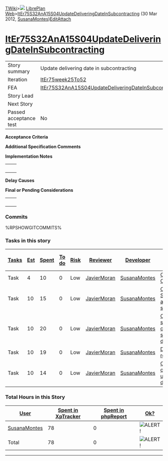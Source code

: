 [TWiki](Main_WebHome)&gt;![](/twiki/pub/TWiki/TWikiDocGraphics/web-bg-small.gif) [LibrePlan Web](LibrePlan_WebHome)&gt;[ItEr75S32AnA15S04UpdateDeliveringDateInSubcontracting](LibrePlan_ItEr75S32AnA15S04UpdateDeliveringDateInSubcontracting "Topic revision: 6 (30 Mar 2012 - 21:01:49)") (30 Mar 2012, [SusanaMontes](Main_SusanaMontes))[Edit](LibrePlan_ItEr75S32AnA15S04UpdateDeliveringDateInSubcontracting?t=1520343688 "Edit this topic text")[Attach](/twiki/bin/attach/LibrePlan/ItEr75S32AnA15S04UpdateDeliveringDateInSubcontracting "Attach an image or document to this topic")  

 [ItEr75S32AnA15S04UpdateDeliveringDateInSubcontracting](LibrePlan_ItEr75S32AnA15S04UpdateDeliveringDateInSubcontracting)
=========================================================================================================================

|                        |                                                                                                                          |
|------------------------|--------------------------------------------------------------------------------------------------------------------------|
| Story summary          | Update delivering date in subcontracting                                                                                 |
| Iteration              | [ItEr75week25To52](LibrePlan_ItEr75week25To52)                                                                           |
| FEA                    | [ItEr75S32AnA15S04UpdateDeliveringDateInSubcontracting](LibrePlan_ItEr75S32AnA15S04UpdateDeliveringDateInSubcontracting) |
| Story Lead             |                                                                                                                          |
| Next Story             |                                                                                                                          |
| Passed acceptance test | No                                                                                                                       |

**Acceptance Criteria**

**Additional Specification Comments**

**Implementation Notes**

|     |     |
|-----|-----|
|     |     |

**Delay Causes**

**Final or Pending Considerations**

|     |     |
|-----|-----|
|     |     |

###  Commits

%RPSHOWGITCOMMITS%

###  Tasks in this story

| [Tasks](LibrePlan_ItEr75S32AnA15S04UpdateDeliveringDateInSubcontracting?sortcol=0;table=2;up=0#sorted_table "Sort by this column") | [Est](LibrePlan_ItEr75S32AnA15S04UpdateDeliveringDateInSubcontracting?sortcol=1;table=2;up=0#sorted_table "Sort by this column") | [Spent](LibrePlan_ItEr75S32AnA15S04UpdateDeliveringDateInSubcontracting?sortcol=2;table=2;up=0#sorted_table "Sort by this column") | [To do](LibrePlan_ItEr75S32AnA15S04UpdateDeliveringDateInSubcontracting?sortcol=3;table=2;up=0#sorted_table "Sort by this column") | [Risk](LibrePlan_ItEr75S32AnA15S04UpdateDeliveringDateInSubcontracting?sortcol=4;table=2;up=0#sorted_table "Sort by this column") | [Reviewer](LibrePlan_ItEr75S32AnA15S04UpdateDeliveringDateInSubcontracting?sortcol=5;table=2;up=0#sorted_table "Sort by this column") | [Developer](LibrePlan_ItEr75S32AnA15S04UpdateDeliveringDateInSubcontracting?sortcol=6;table=2;up=0#sorted_table "Sort by this column") | [Task Name](LibrePlan_ItEr75S32AnA15S04UpdateDeliveringDateInSubcontracting?sortcol=7;table=2;up=0#sorted_table "Sort by this column")              | [Start Date](LibrePlan_ItEr75S32AnA15S04UpdateDeliveringDateInSubcontracting?sortcol=8;table=2;up=0#sorted_table "Sort by this column") | [Est End Date](LibrePlan_ItEr75S32AnA15S04UpdateDeliveringDateInSubcontracting?sortcol=9;table=2;up=0#sorted_table "Sort by this column") | [End Date](LibrePlan_ItEr75S32AnA15S04UpdateDeliveringDateInSubcontracting?sortcol=10;table=2;up=0#sorted_table "Sort by this column") |
|------------------------------------------------------------------------------------------------------------------------------------|----------------------------------------------------------------------------------------------------------------------------------|------------------------------------------------------------------------------------------------------------------------------------|------------------------------------------------------------------------------------------------------------------------------------|-----------------------------------------------------------------------------------------------------------------------------------|---------------------------------------------------------------------------------------------------------------------------------------|----------------------------------------------------------------------------------------------------------------------------------------|-----------------------------------------------------------------------------------------------------------------------------------------------------|-----------------------------------------------------------------------------------------------------------------------------------------|-------------------------------------------------------------------------------------------------------------------------------------------|----------------------------------------------------------------------------------------------------------------------------------------|
| Task                                                                                                                               | 4                                                                                                                                | 10                                                                                                                                 | 0                                                                                                                                  | Low                                                                                                                               | [JavierMoran](Main_JavierMoran)                                                                                                       | [SusanaMontes](Main_SusanaMontes)                                                                                                      | [Creation of new field in Order entity](LibrePlan_AnA15S04UpdateDeliveringDateInSubcontracting#TasK1)                                               |                                                                                                                                         |                                                                                                                                           |                                                                                                                                        |
| Task                                                                                                                               | 10                                                                                                                               | 15                                                                                                                                 | 0                                                                                                                                  | Low                                                                                                                               | [JavierMoran](Main_JavierMoran)                                                                                                       | [SusanaMontes](Main_SusanaMontes)                                                                                                      | [Creation of new field in SubcontractedTaskData and refactor subcontractor interface](LibrePlan_AnA15S04UpdateDeliveringDateInSubcontracting#TasK2) |                                                                                                                                         |                                                                                                                                           |                                                                                                                                        |
| Task                                                                                                                               | 10                                                                                                                               | 20                                                                                                                                 | 0                                                                                                                                  | Low                                                                                                                               | [JavierMoran](Main_JavierMoran)                                                                                                       | [SusanaMontes](Main_SusanaMontes)                                                                                                      | [Create new subcontractor communication, sending of delivering date update](LibrePlan_AnA15S04UpdateDeliveringDateInSubcontracting#TasK3)           |                                                                                                                                         |                                                                                                                                           |                                                                                                                                        |
| Task                                                                                                                               | 10                                                                                                                               | 19                                                                                                                                 | 0                                                                                                                                  | Low                                                                                                                               | [JavierMoran](Main_JavierMoran)                                                                                                       | [SusanaMontes](Main_SusanaMontes)                                                                                                      | [Delivering date update reception](LibrePlan_AnA15S04UpdateDeliveringDateInSubcontracting#TasK4)                                                    |                                                                                                                                         |                                                                                                                                           |                                                                                                                                        |
| Task                                                                                                                               | 10                                                                                                                               | 14                                                                                                                                 | 0                                                                                                                                  | Low                                                                                                                               | [JavierMoran](Main_JavierMoran)                                                                                                       | [SusanaMontes](Main_SusanaMontes)                                                                                                      | [Create new incomming communication type for update of delivering date](LibrePlan_AnA15S04UpdateDeliveringDateInSubcontracting#TasK5)               |                                                                                                                                         |                                                                                                                                           |                                                                                                                                        |

###  Total Hours in this Story

| [User](LibrePlan_ItEr75S32AnA15S04UpdateDeliveringDateInSubcontracting?sortcol=0;table=3;up=0#sorted_table "Sort by this column") | [Spent in XpTracker](LibrePlan_ItEr75S32AnA15S04UpdateDeliveringDateInSubcontracting?sortcol=1;table=3;up=0#sorted_table "Sort by this column") | [Spent in phpReport](LibrePlan_ItEr75S32AnA15S04UpdateDeliveringDateInSubcontracting?sortcol=2;table=3;up=0#sorted_table "Sort by this column") | [Ok?](LibrePlan_ItEr75S32AnA15S04UpdateDeliveringDateInSubcontracting?sortcol=3;table=3;up=0#sorted_table "Sort by this column") |
|-----------------------------------------------------------------------------------------------------------------------------------|-------------------------------------------------------------------------------------------------------------------------------------------------|-------------------------------------------------------------------------------------------------------------------------------------------------|----------------------------------------------------------------------------------------------------------------------------------|
| [SusanaMontes](Main_SusanaMontes)                                                                                                 | 78                                                                                                                                              | 0                                                                                                                                               | ![ALERT!](/twiki/pub/TWiki/TWikiDocGraphics/warning.gif "ALERT!")                                                                |
| Total                                                                                                                             | 78                                                                                                                                              | 0                                                                                                                                               | ![ALERT!](/twiki/pub/TWiki/TWikiDocGraphics/warning.gif "ALERT!")                                                                |

------------------------------------------------------------------------
